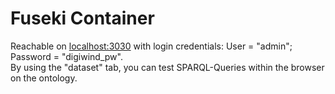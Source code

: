 
# Fuseki Container

Reachable on [localhost:3030](localhost:3030) with login credentials: User = "admin"; Password = "digiwind_pw".
\
By using the "dataset" tab, you can test SPARQL-Queries within the browser on the ontology.
